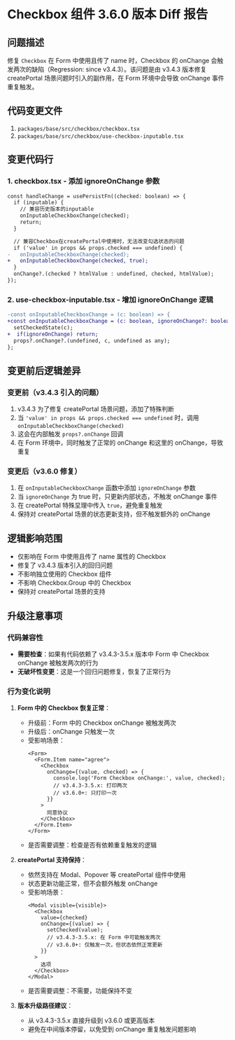 # Checkbox 组件 3.6.0 版本 Diff 报告

## 问题描述

修复 `Checkbox` 在 Form 中使用且传了 name 时，Checkbox 的 onChange 会触发两次的缺陷（Regression: since v3.4.3）。该问题是由 v3.4.3 版本修复 createPortal 场景问题时引入的副作用，在 Form 环境中会导致 onChange 事件重复触发。

## 代码变更文件

1. `packages/base/src/checkbox/checkbox.tsx`
2. `packages/base/src/checkbox/use-checkbox-inputable.tsx`

## 变更代码行

### 1. checkbox.tsx - 添加 ignoreOnChange 参数
```diff
const handleChange = usePersistFn((checked: boolean) => {
  if (inputable) {
    // 兼容历史版本的inputable
    onInputableCheckboxChange(checked);
    return;
  }

  // 兼容Checkbox在createPortal中使用时，无法改变勾选状态的问题
  if ('value' in props && props.checked === undefined) {
-   onInputableCheckboxChange(checked);
+   onInputableCheckboxChange(checked, true);
  }
  onChange?.(checked ? htmlValue : undefined, checked, htmlValue);
});
```

### 2. use-checkbox-inputable.tsx - 增加 ignoreOnChange 逻辑
```diff
-const onInputableCheckboxChange = (c: boolean) => {
+const onInputableCheckboxChange = (c: boolean, ignoreOnChange?: boolean) => {
  setCheckedState(c);
+  if(ignoreOnChange) return;
  props?.onChange?.(undefined, c, undefined as any);
};
```

## 变更前后逻辑差异

### 变更前（v3.4.3 引入的问题）
1. v3.4.3 为了修复 createPortal 场景问题，添加了特殊判断
2. 当 `'value' in props && props.checked === undefined` 时，调用 `onInputableCheckboxChange(checked)`
3. 这会在内部触发 `props?.onChange` 回调
4. 在 Form 环境中，同时触发了正常的 onChange 和这里的 onChange，导致重复

### 变更后（v3.6.0 修复）
1. 在 `onInputableCheckboxChange` 函数中添加 `ignoreOnChange` 参数
2. 当 `ignoreOnChange` 为 true 时，只更新内部状态，不触发 onChange 事件
3. 在 createPortal 特殊圼理中传入 `true`，避免重复触发
4. 保持对 createPortal 场景的状态更新支持，但不触发额外的 onChange

## 逻辑影响范围
- 仅影响在 Form 中使用且传了 name 属性的 Checkbox
- 修复了 v3.4.3 版本引入的回归问题
- 不影响独立使用的 Checkbox 组件
- 不影响 Checkbox.Group 中的 Checkbox
- 保持对 createPortal 场景的支持

## 升级注意事项

### 代码兼容性
- **需要检查**：如果有代码依赖了 v3.4.3-3.5.x 版本中 Form 中 Checkbox onChange 被触发两次的行为
- **无破坏性变更**：这是一个回归问题修复，恢复了正常行为

### 行为变化说明

1. **Form 中的 Checkbox 恢复正常**：
   - 升级前：Form 中的 Checkbox onChange 被触发两次
   - 升级后：onChange 只触发一次
   - 受影响场景：
     ```tsx
     <Form>
       <Form.Item name="agree">
         <Checkbox
           onChange={(value, checked) => {
             console.log('Form Checkbox onChange:', value, checked);
             // v3.4.3-3.5.x: 打印两次
             // v3.6.0+: 只打印一次
           }}
         >
           同意协议
         </Checkbox>
       </Form.Item>
     </Form>
     ```
   - 是否需要调整：检查是否有依赖重复触发的逻辑

2. **createPortal 支持保持**：
   - 依然支持在 Modal、Popover 等 createPortal 组件中使用
   - 状态更新功能正常，但不会额外触发 onChange
   - 受影响场景：
     ```tsx
     <Modal visible={visible}>
       <Checkbox
         value={checked}
         onChange={(value) => {
           setChecked(value);
           // v3.4.3-3.5.x: 在 Form 中可能触发两次
           // v3.6.0+: 仅触发一次，但状态依然正常更新
         }}
       >
         选项
       </Checkbox>
     </Modal>
     ```
   - 是否需要调整：不需要，功能保持不变

3. **版本升级路径建议**：
   - 从 v3.4.3-3.5.x 直接升级到 v3.6.0 或更高版本
   - 避免在中间版本停留，以免受到 onChange 重复触发问题影响
